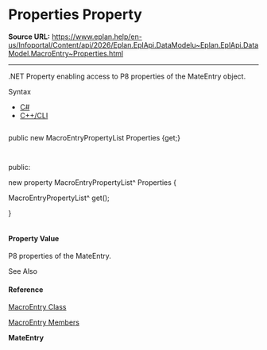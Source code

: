 # Properties Property

**Source URL:** https://www.eplan.help/en-us/Infoportal/Content/api/2026/Eplan.EplApi.DataModelu~Eplan.EplApi.DataModel.MacroEntry~Properties.html

---

.NET Property enabling access to P8 properties of the MateEntry object.

Syntax

- [C#](#i-syntax-CS)
- [C++/CLI](#i-syntax-CPP2005)

```
```
public new MacroEntryPropertyList Properties {get;}
```
```

```
```
public:
new property MacroEntryPropertyList^ Properties {
   MacroEntryPropertyList^ get();
}
```
```

#### Property Value

P8 properties of the MateEntry.



See Also

#### Reference

[MacroEntry Class](Eplan.EplApi.DataModelu~Eplan.EplApi.DataModel.MacroEntry.html)
  
[MacroEntry Members](Eplan.EplApi.DataModelu~Eplan.EplApi.DataModel.MacroEntry_members.html)
  
  
**MateEntry**